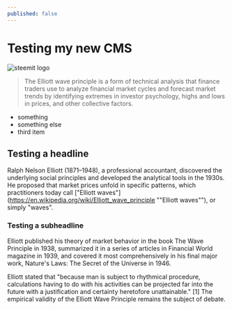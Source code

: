 ```yaml
---
published: false
---
```

# Testing my new CMS

![steemit logo]({{site.baseurl}}/_posts/steemit.png)

> The Elliott wave principle is a form of technical analysis that finance traders use to analyze financial market cycles and forecast market trends by identifying extremes in investor psychology, highs and lows in prices, and other collective factors.

- something
- something else
- third item


## Testing a headline

Ralph Nelson Elliott (1871–1948), a professional accountant, discovered the underlying social principles and developed the analytical tools in the 1930s. He proposed that market prices unfold in specific patterns, which practitioners today call ["Elliott waves"](https://en.wikipedia.org/wiki/Elliott_wave_principle ""Elliott waves""), or simply "waves". 

### Testing a subheadline

Elliott published his theory of market behavior in the book The Wave Principle in 1938, summarized it in a series of articles in Financial World magazine in 1939, and covered it most comprehensively in his final major work, Nature's Laws: The Secret of the Universe in 1946.

Elliott stated that "because man is subject to rhythmical procedure, calculations having to do with his activities can be projected far into the future with a justification and certainty heretofore unattainable." [1] The empirical validity of the Elliott Wave Principle remains the subject of debate.
